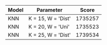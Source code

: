 | Model | Parameter              | Score        |
|-------|------------------------|--------------|
| KNN   | K = 15, W = 'Dist'     |  1735257     |
| KNN   | K = 20, W = 'Uni'      |  1735523     |
| KNN   | K = 25, W = 'Dist'     |  1739534     |

